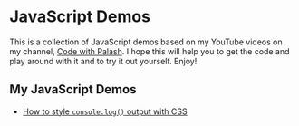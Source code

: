 # JavaScript Demos

This is a collection of JavaScript demos based on my YouTube videos on my channel, [Code with Palash](https://www.youtube.com/channel/UCnnhIfN-A4JPs2ogiN59MRA). I hope this will help you to get the code and play around with it and to try it out yourself. Enjoy!

## My JavaScript Demos

* [How to style `console.log()` output with CSS]()
